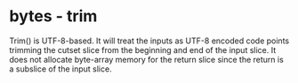 # bytes - trim

Trim() is UTF-8-based. It will treat the inputs as UTF-8 encoded code points trimming the cutset slice from the beginning and end of the input slice. It does not allocate byte-array memory for the return slice since the return is a subslice of the input slice.
